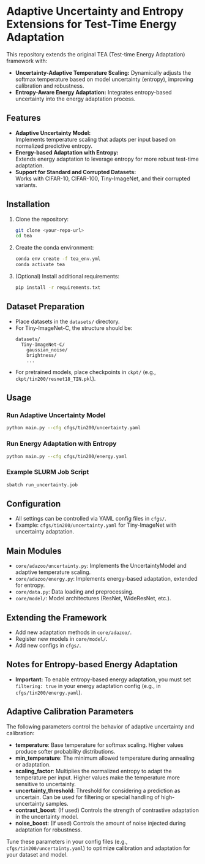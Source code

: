 # Adaptive Uncertainty and Entropy Extensions for Test-Time Energy Adaptation

This repository extends the original TEA (Test-time Energy Adaptation) framework with:
- **Uncertainty-Adaptive Temperature Scaling:** Dynamically adjusts the softmax temperature based on model uncertainty (entropy), improving calibration and robustness.
- **Entropy-Aware Energy Adaptation:** Integrates entropy-based uncertainty into the energy adaptation process.

## Features

- **Adaptive Uncertainty Model:**  
  Implements temperature scaling that adapts per input based on normalized predictive entropy.
- **Energy-based Adaptation with Entropy:**  
  Extends energy adaptation to leverage entropy for more robust test-time adaptation.
- **Support for Standard and Corrupted Datasets:**  
  Works with CIFAR-10, CIFAR-100, Tiny-ImageNet, and their corrupted variants.

## Installation

1. Clone the repository:
   ```bash
   git clone <your-repo-url>
   cd tea
   ```

2. Create the conda environment:
   ```bash
   conda env create -f tea_env.yml
   conda activate tea
   ```

3. (Optional) Install additional requirements:
   ```bash
   pip install -r requirements.txt
   ```

## Dataset Preparation

- Place datasets in the `datasets/` directory.
- For Tiny-ImageNet-C, the structure should be:
  ```
  datasets/
    Tiny-ImageNet-C/
      gaussian_noise/
      brightness/
      ...
  ```
- For pretrained models, place checkpoints in `ckpt/` (e.g., `ckpt/tin200/resnet18_TIN.pkl`).

## Usage

### Run Adaptive Uncertainty Model

```bash
python main.py --cfg cfgs/tin200/uncertainty.yaml
```

### Run Energy Adaptation with Entropy

```bash
python main.py --cfg cfgs/tin200/energy.yaml
```

### Example SLURM Job Script

```bash
sbatch run_uncertainty.job
```

## Configuration

- All settings can be controlled via YAML config files in `cfgs/`.
- Example: `cfgs/tin200/uncertainty.yaml` for Tiny-ImageNet with uncertainty adaptation.

## Main Modules

- `core/adazoo/uncertainty.py`: Implements the UncertaintyModel and adaptive temperature scaling.
- `core/adazoo/energy.py`: Implements energy-based adaptation, extended for entropy.
- `core/data.py`: Data loading and preprocessing.
- `core/model/`: Model architectures (ResNet, WideResNet, etc.).

## Extending the Framework

- Add new adaptation methods in `core/adazoo/`.
- Register new models in `core/model/`.
- Add new configs in `cfgs/`.

## Notes for Entropy-based Energy Adaptation

- **Important:** To enable entropy-based energy adaptation, you must set `filtering: true` in your energy adaptation config (e.g., in `cfgs/tin200/energy.yaml`).

## Adaptive Calibration Parameters

The following parameters control the behavior of adaptive uncertainty and calibration:

- **temperature**: Base temperature for softmax scaling. Higher values produce softer probability distributions.
- **min_temperature**: The minimum allowed temperature during annealing or adaptation.
- **scaling_factor**: Multiplies the normalized entropy to adapt the temperature per input. Higher values make the temperature more sensitive to uncertainty.
- **uncertainty_threshold**: Threshold for considering a prediction as uncertain. Can be used for filtering or special handling of high-uncertainty samples.
- **contrast_boost**: (If used) Controls the strength of contrastive adaptation in the uncertainty model.
- **noise_boost**: (If used) Controls the amount of noise injected during adaptation for robustness.

Tune these parameters in your config files (e.g., `cfgs/tin200/uncertainty.yaml`) to optimize calibration and adaptation for your dataset and model.
